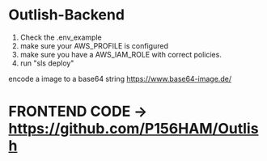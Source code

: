 # Outlish-Backend

1. Check the .env_example
2. make sure your AWS_PROFILE is configured
3. make sure you have a AWS_IAM_ROLE with correct policies.
4. run "sls deploy"

encode a image to a base64 string
https://www.base64-image.de/

# FRONTEND CODE -> https://github.com/P156HAM/Outlish
